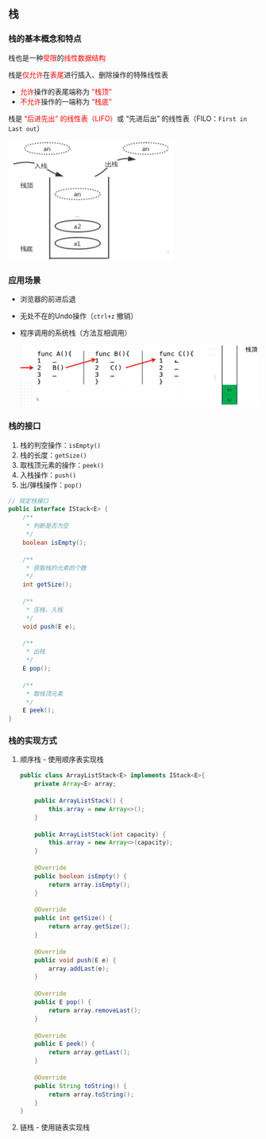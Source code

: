 ## 栈

### 栈的基本概念和特点

栈也是一种<font color=red>受限</font>的<font color=red>线性数据结构</font>

栈是<font color=red>仅允许</font>在<font color=red>表尾</font>进行插入、删除操作的特殊线性表

* <font color=red>允许</font>操作的表尾端称为<font color=red> “栈顶”</font>
* <font color=red>不允许</font>操作的一端称为<font color=red> “栈底”</font>

栈是 <font color=red>“后进先出” 的线性表（LIFO）</font>或  “先进后出” 的线性表（FILO：`First in Last out`）

![1619490621405](数据结构.assets/1619490621405.png)

### 应用场景

* 浏览器的前进后退

* 无处不在的Undo操作（`ctrl+z` 撤销）

* 程序调用的系统栈（方法互相调用）

  ![1619491286910](数据结构.assets/1619491286910.png)



### 栈的接口

1. 栈的判空操作：`isEmpty()` 
2. 栈的长度：`getSize()`
3. 取栈顶元素的操作：`peek()`
4. 入栈操作：`push()`
5. 出/弹栈操作：`pop()`

```java
// 规定栈接口
public interface IStack<E> {
    /**
     * 判断是否为空
     */
    boolean isEmpty();

    /**
     * 获取栈的元素的个数
     */
    int getSize();

    /**
     * 压栈、入栈
     */
    void push(E e);

    /**
     * 出栈
     */
    E pop();

    /**
     * 取栈顶元素
     */
    E peek();
}
```



### 栈的实现方式

1. 顺序栈 - 使用顺序表实现栈

   ```java
   public class ArrayListStack<E> implements IStack<E>{
       private Array<E> array;
   
       public ArrayListStack() {
           this.array = new Array<>();
       }
   
       public ArrayListStack(int capacity) {
           this.array = new Array<>(capacity);
       }
   
       @Override
       public boolean isEmpty() {
           return array.isEmpty();
       }
   
       @Override
       public int getSize() {
           return array.getSize();
       }
   
       @Override
       public void push(E e) {
           array.addLast(e);
       }
   
       @Override
       public E pop() {
           return array.removeLast();
       }
   
       @Override
       public E peek() {
           return array.getLast();
       }
   
       @Override
       public String toString() {
           return array.toString();
       }
   }
   
   ```

2. 链栈 - 使用链表实现栈


